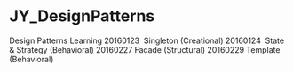 # JY_DesignPatterns

Design Patterns Learning
20160123  Singleton (Creational)
20160124  State & Strategy (Behavioral)
20160227  Facade (Structural)
20160229  Template (Behavioral)